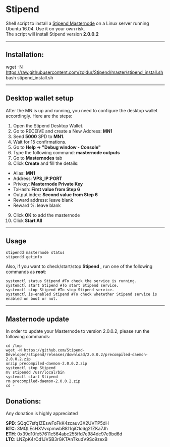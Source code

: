 # Stipend
Shell script to install a [Stipend Masternode](http://stipend.me) on a Linux server running Ubuntu 16.04. Use it on your own risk.  
The script will install Stipend version **2.0.0.2**
***

## Installation:  

wget -N https://raw.githubusercontent.com/zoldur/Stipend/master/stipend_install.sh
bash stipend_install.sh
***

## Desktop wallet setup  

After the MN is up and running, you need to configure the desktop wallet accordingly. Here are the steps:  
1. Open the Stipend Desktop Wallet.  
2. Go to RECEIVE and create a New Address: **MN1**  
3. Send **5000** SPD to **MN1**.  
4. Wait for 15 confirmations.  
5. Go to **Help -> "Debug window - Console"**  
6. Type the following command: **masternode outputs**  
7. Go to **Masternodes** tab  
8. Click **Create** and fill the details:  
* Alias: **MN1**  
* Address: **VPS_IP:PORT**  
* Privkey: **Masternode Private Key**  
* TxHash: **First value from Step 6**  
* Output index:  **Second value from Step 6**  
* Reward address: leave blank  
* Reward %: leave blank  
9. Click **OK** to add the masternode  
10. Click **Start All**  
***

## Usage
```
stipendd masternode status
stipendd getinfo
```  
Also, if you want to check/start/stop **Stipend** , run one of the following commands as **root**:
``` 
systemctl status Stipend #To check the service is running.  
systemctl start Stipend #To start Stipend service.  
systemctl stop Stipend #To stop Stipend service.  
systemctl is-enabled Stipend #To check whetether Stipend service is enabled on boot or not.  
```  
***

## Masternode update
In order to update your Masternode to version 2.0.0.2, please run the following commands:
```
cd /tmp
wget -N https://github.com/Stipend-Developer/stipend/releases/download/2.0.0.2/precompiled-daemon-2.0.0.2.zip
unzip precompiled-daemon-2.0.0.2.zip
systemctl stop Stipend
mv stipendd /usr/local/bin
systemctl start Stipend
rm precompiled-daemon-2.0.0.2.zip
cd -
```

## Donations:
  
Any donation is highly appreciated  

**SPD**: SQqC7sfq1ZEswFoFkK4zcauv3X2UVTP5dH  
**BTC**: 3MQLEcHXVvxpmwbB811qiC1c6g21ZKa7Jh  
**ETH**: 0x39d10fe57611c564abc255ffd7e984dc97e9bd6d  
**LTC**: LNZpK4rCd1JVSB3rGKTAnTkudV9So9zexB
